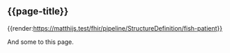 ## {{page-title}}

{{render:https://matthijs.test/fhir/pipeline/StructureDefinition/fish-patient}}

And some to this page. 